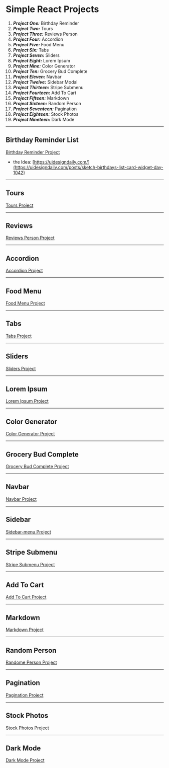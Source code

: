# Simple React Projects

1. **_Project One:_** Birthday Reminder
2. **_Project Two:_** Tours
3. **_Project Three:_** Reviews Person
4. **_Project Four:_** Accordion
5. **_Project Five:_** Food Menu
6. **_Project Six:_** Tabs
7. **_Project Seven:_** Sliders
8. **_Project Eight:_** Lorem Ipsum
9. **_Project Nine:_** Color Generator
10. **_Project Ten:_** Grocery Bud Complete
11. **_Project Eleven:_** Navbar
12. **_Project Twelve:_** Sidebar Modal
13. **_Project Thirteen:_** Stripe Submenu
14. **_Project Fourteen:_** Add To Cart
15. **_Project Fifteen:_** Markdown
16. **_Project Sixteen:_** Random Person
17. **_Project Seventeen:_** Pagination
18. **_Project Eighteen:_** Stock Photos
19. **_Project Nineteen:_** Dark Mode

---

## Birthday Reminder List

[Birthday Reminder Project](https://react-birthday-reminder-list.netlify.app/)

- the Idea: [https://uidesigndaily.com/](https://uidesigndaily.com/posts/sketch-birthdays-list-card-widget-day-1042)

---

## Tours

[Tours Project](https://my-react-tours-project.netlify.app/)

---

## Reviews

[Reviews Person Project](https://react-reviews-random-person-project.netlify.app/)

---

## Accordion

[Accordion Project](https://react-accordion-questions-project.netlify.app/)

---

## Food Menu

[Food Menu Project](https://react-food-menu-project.netlify.app/)

---

## Tabs

[Tabs Project](https://the-react-tabs-project.netlify.app/)

---

## Sliders

[Sliders Project](https://react-sliders-project.netlify.app/)

---

## Lorem Ipsum

[Lorem Ipsum Project](https://react-lorem-ipsums-project.netlify.app/)

---

## Color Generator

[Color Generator Project](https://react-unique-color-generator-project.netlify.app/)

---

## Grocery Bud Complete

[Grocery Bud Complete Project](https://react-grocery-bud-complete-project.netlify.app/)

---

## Navbar

[Navbar Project](https://react-nav-bar-project.netlify.app/)

---

## Sidebar

[Sidebar-menu Project](https://react-side-bar-modal-project.netlify.app/)

---

## Stripe Submenu

[Stripe Submenu Project](https://react-stripe-submenus-project.netlify.app/)

---

## Add To Cart

[Add To Cart Project](https://react-add-to-cart-project.netlify.app/)

---

## Markdown

[Markdown Project](https://react-simple-markdown-project.netlify.app/)

---

## Random Person

[Randome Person Project](https://react-random-people-project.netlify.app/)

---

## Pagination

[Pagination Project](https://react-paginations-project.netlify.app/)

---

## Stock Photos

[Stock Photos Project](https://react-stock-photo-project.netlify.app/)

---

## Dark Mode

[Dark Mode Project](https://react-dark-toggle-mode-project.netlify.app/)
